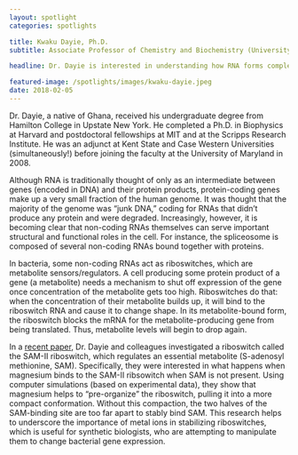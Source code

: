 ```yaml
---
layout: spotlight
categories: spotlights

title: Kwaku Dayie, Ph.D.
subtitle: Associate Professor of Chemistry and Biochemistry (University of Maryland)

headline: Dr. Dayie is interested in understanding how RNA forms complexes to regulate gene expression, and much of his work focuses on devising new research methods.

featured-image: /spotlights/images/kwaku-dayie.jpeg
date: 2018-02-05
---
```


Dr. Dayie, a native of Ghana, received his undergraduate degree from Hamilton College in Upstate New York. He completed a Ph.D. in Biophysics at Harvard and postdoctoral fellowships at MIT and at the Scripps Research Institute. He was an adjunct at Kent State and Case Western Universities (simultaneously!) before joining the faculty at the University of Maryland in 2008.

Although RNA is traditionally thought of only as an intermediate between genes (encoded in DNA) and their protein products, protein-coding genes make up a very small fraction of the human genome. It was thought that the majority of the genome was “junk DNA,” coding for RNAs that didn’t produce any protein and were degraded. Increasingly, however, it is becoming clear that non-coding RNAs themselves can serve important structural and functional roles in the cell. For instance, the spliceosome is composed of several non-coding RNAs bound together with proteins.

In bacteria, some non-coding RNAs act as riboswitches, which are metabolite sensors/regulators. A cell producing some protein product of a gene (a metabolite) needs a mechanism to shut off expression of the gene once concentration of the metabolite gets too high. Riboswitches do that: when the concentration of their metabolite builds up, it will bind to the riboswitch RNA and cause it to change shape. In its metabolite-bound form, the riboswitch blocks the mRNA for the metabolite-producing gene from being translated. Thus, metabolite levels will begin to drop again.

In a <a class="light-bg" href="https://doi.org/10.1371/journal.pcbi.1005406" target="_blank" rel="noopener noreferrer">recent paper</a>, Dr. Dayie and colleagues investigated a riboswitch called the SAM-II riboswitch, which regulates an essential metabolite (S-adenosyl methionine, SAM). Specifically, they were interested in what happens when magnesium binds to the SAM-II ribsowitch when SAM is not present. Using computer simulations (based on experimental data), they show that magnesium helps to “pre-organize” the riboswitch, pulling it into a more compact conformation. Without this compaction, the two halves of the SAM-binding site are too far apart to stably bind SAM. This research helps to underscore the importance of metal ions in stabilizing riboswitches, which is useful for synthetic biologists, who are attempting to manipulate them to change bacterial gene expression.